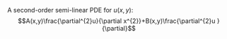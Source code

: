A second-order semi-linear PDE for $u(x,y)$:
$$A(x,y)\frac{\partial^{2}u}{\partial x^{2}}+B(x,y)\frac{\partial^{2}u }{\partial}$$